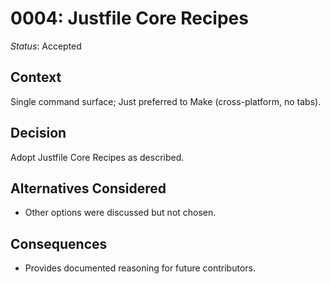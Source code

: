 # 0004: Justfile Core Recipes

*Status*: Accepted

## Context
Single command surface; Just preferred to Make (cross-platform, no tabs).

## Decision
Adopt Justfile Core Recipes as described.

## Alternatives Considered
- Other options were discussed but not chosen.

## Consequences
- Provides documented reasoning for future contributors.

